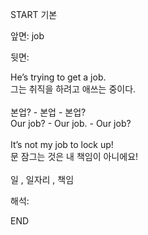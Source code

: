 START
기본

앞면:
job


뒷면:
<div>He’s trying to get a job. </div><div>그는 취직을 하려고 애쓰는 중이다.</div><div><br></div><div><div><div>본업? - 본업 - 본업?</div></div><div><div>Our job? - Our job. - Our job?</div></div></div><div><br></div><div><div>It’s not my job to lock up! </div><div>문 잠그는 것은 내 책임이 아니에요!</div></div><div><br></div><div>일 , 일자리 , 책임</div>


해석:
<!--ID: 1746614454139-->
END